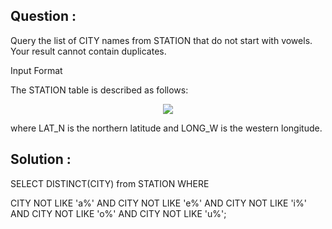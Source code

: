 ## Question :

Query the list of CITY names from STATION that do not start with vowels. Your result cannot contain duplicates.

Input Format

The STATION table is described as follows:


<div align="center">
    <img src="https://s3.amazonaws.com/hr-challenge-images/9336/1449345840-5f0a551030-Station.jpg">
</div>

where LAT_N is the northern latitude and LONG_W is the western longitude.

## Solution :

SELECT DISTINCT(CITY) from STATION WHERE 

CITY NOT LIKE 'a%' AND 
CITY NOT LIKE 'e%' AND
CITY NOT LIKE 'i%' AND 
CITY NOT LIKE 'o%' AND
CITY NOT LIKE 'u%';